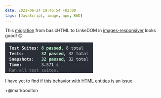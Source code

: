 ```yaml
---
date: 2021-06-24 19:46:54 +02:00
tags: [JavaScript, image, npm, RWD]
---
```


This [migration](https://github.com/nhoizey/images-responsiver/issues/138) from basicHTML to LinkeDOM in [images-responsiver](https://nhoizey.github.io/images-responsiver/) looks good! 😍

![All tests pass with LinkeDOM](images-responsiver-tests-with-linkedom.png)

I have yet to find if [this behavior with HTML entities](https://github.com/WebReflection/linkedom/issues/71) is an issue.

+@markboulton